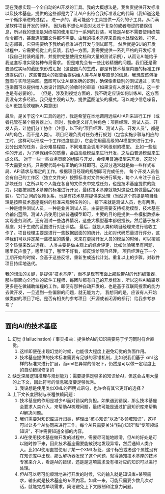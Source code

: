 现在我想实现一个全自动的AI开发的工具。我的大概想法是，我负责提供开发标准以及技术基座，提供的这些都是为了让AI产出符合我标准设定的代码（我知道这是一个循序渐进的过程）。
进一步的，我可能这个工具提供一系列的子工具，从而满足软件项目开发的闭环。
因为我不想让AI面对太过于复杂的或者晦涩的错误信息，所以我的想法是对终端的使用进行一系列的封装，可能是AI都不需要使用终端命令都行，甚至连配置文件都不需要。由我的技术基座来自动地处理依赖、打包、动态部署，它只需要给予我给的标准进行开发与测试即可。
然后就是GUI的开发过程中，它需要视觉上的反馈，我想一方面，我需要提供一系列严格的开发标准（我自己封装的组件，并提供完整使用文档和大量的测试示例），从而让AI能给予我这套标准实现各种布局需求。
但是难免会有一些比较精细的问题。我们还是需要通过实际的截图来形成汇报（这些图片的生成，都是有技术基座内置的标准工作流提供的），这些带图片的报告会提供给人类与AI足够直觉的信息。我想应该包括蓝图与实际渲染图。蓝图可以让AI跟准确的识别，确保像素级别的测试通过；实际渲染图可以提供给人类设计团队的验收时的审查（如果没有人类设计团队，这一步也是有必要的）。
（但是，涉及到视觉方面的，我不确定应该如何训练AI，这方面我没有太多经验。我只是主观的认为，提供蓝图渲染的模式，可以减少信息噪音，让AI更加高效理解人类意图）

最后，是关于这个AI工具的运行，我是希望在本地调用远端AI-API来进行工作（或者托管在某个服务器上）。同时，我会定义好几种角色：项目经理、测试人员、开发人员，让他们分工协作（注意，以下的“项目经理、测试人员、开发人员”，都是AI的角色，而不是人类）。
项目经理负责对任务进行规划（包含实施步骤与相应的工时，这样可以形成一个工作进度信息），它会使用最高级的AI模型来进行工作，划分出来的任务，会分难易程度，不同难度会调用不同级别的模型。
比如一些组件的开发，为了确保组件的质量，会由高级模型来进行开发，之后由普通模型来生成文档。
对于一些一些业务页面的组装与开发，会使用普通模型来开发，这部分不大需要文档，只需要代码中有正确的注释即可。这部分通常就是做一些样式布局、API请求与绑定的工作。根据项目经理的规划即可完成任务。
每个开发人员各会有自己的工作区（独立文件夹）按照标准对文件夹进行填充，每个人专注于自己那块任务（之所以每个人能在各自的文件夹中完成任务，也是技术基座提供的能力，只要按照技术基座的标准进行开发，最终技术基座就能对这些任务做最后的组装）。它们之间的依赖关系，也是有技术基座提供来处理（当然这个前提是项目经理是按照技术基座提供的标准来规划任务的）。
接下来就是测试人员，也有两类，一种是组件测试人员，一种是业务测试人员。主要是需要支持视觉模型，技术基座会输出蓝图，测试人员使用比较普通模型即可，主要的目的是提供一些模拟数据来实现业务测试，还有测试一些边界情况，这些大模型基本都很擅长。然后基于技术基座，对于生成的蓝图进行对比评估。
最后，就是人类和项目经理来进行验收工作了。项目经理主要是进行一些数据层面的的统计，比如对代码质量进行评分，这样我们可以评定某一些模型的质量，未来在更换开发人员的模型的时候，可以按照这个质量来改进选择。
人类主要是做主观上的综合评定，比如体验哪里有问题，哪里反应慢了，哪里错了，哪里不好看，都反馈给项目经理。
项目经理在下一个工期开始的时候，会基于这些反馈，重新生成迭代计划。重复以上的步骤。对软件项目持续地迭代。

我的想法的关键，是提供“技术基座”，而不是现有市面上那些带AI的代码编辑器，那些事面向全行业的软件工程师，每团队都有自己的开发标准，所以这些AI编辑器更多是在做辅助编程的工作。即便有那种自动开发的，也是基于互联网搜索的能力去做开发，一旦遇到一些偏僻的问题，就无能为力。
我想问的是，应该有人开始做类似的项目了吧。是否有相关的参考项目（开源或者闭源的都行）给我参考参考？

---

## 面向AI的技术基座

1. 幻觉 (Hallucination) / 事实扭曲：提供给AI的知识需要易于学习同时符合直觉。
   1. 这样即便在出现幻觉的时候，也能很大程度上避免幻觉的负面作用。
   1. 技术基座提供的技术标准需要有足够的容错机制，比如说我们基于 xml 这样的标准来进行扩展，而xml在异常的情况下，仍然是可以做一定程度上的自动错误修复的
1. 缺乏深层逻辑推理与规划能力：需要提供足够多的知识给AI，但这会占用大量的上下文，因此符号的信息密度要足够优秀。
    1. 我设想是使用类似XML的声明式语句，也许会有其它更好的选择？
1. 上下文长度限制与长程依赖问题：
    1. 技术基座的作用是减少AI面对错误的负担。如果遇到错误，那么技术基座会要求人类介入，来帮助AI梳理问题，最终可能是通过扩展知识库来帮助AI解决问题。
    1. 我们需要对知识库进行归类，整理出“核心知识”以及“多领域知识”，这样可以让多个AI协同来进行工作。每个AI只需要关注“核心知识”和“专项领域知识”，不许需要知道全部的内容。
    1. AI在使用技术基座做开发的过程中，需要尽可能地顺滑，但AI的好处是可以随时停下来，因此技术基座需要能敏锐地发现异常，然后通知人类介入。比如AI使用直觉使用了某一个XML标签，这个标签或者这个属性没有在知识库中出现，那么解析器发现了这个问题，就得通知技术基座的技术专家来介入，看是AI的错误，还是是这项需求没有相对应的知识可以进行处理。
    1. 但AI可以尽可能顺滑地进行开发的时候，它的输入就是知识库+某项需求，输出就是技术基座的专项内容。如此一来，可能只需要少数几次对话，就能完成单项需求。简洁避免上下文限制和注意力问题。
